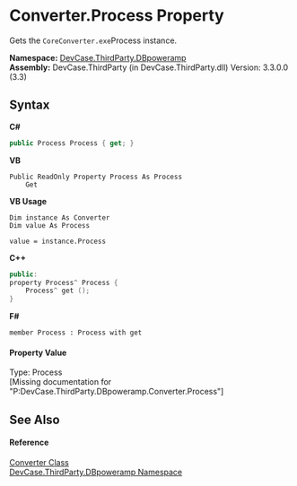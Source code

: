 # Converter.Process Property 
 

Gets the `CoreConverter.exe`Process instance.

**Namespace:**&nbsp;<a href="N_DevCase_ThirdParty_DBpoweramp">DevCase.ThirdParty.DBpoweramp</a><br />**Assembly:**&nbsp;DevCase.ThirdParty (in DevCase.ThirdParty.dll) Version: 3.3.0.0 (3.3)

## Syntax

**C#**<br />
``` C#
public Process Process { get; }
```

**VB**<br />
``` VB
Public ReadOnly Property Process As Process
	Get
```

**VB Usage**<br />
``` VB Usage
Dim instance As Converter
Dim value As Process

value = instance.Process

```

**C++**<br />
``` C++
public:
property Process^ Process {
	Process^ get ();
}
```

**F#**<br />
``` F#
member Process : Process with get

```


#### Property Value
Type: Process<br />\[Missing <value> documentation for "P:DevCase.ThirdParty.DBpoweramp.Converter.Process"\]

## See Also


#### Reference
<a href="T_DevCase_ThirdParty_DBpoweramp_Converter">Converter Class</a><br /><a href="N_DevCase_ThirdParty_DBpoweramp">DevCase.ThirdParty.DBpoweramp Namespace</a><br />